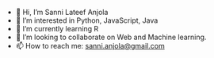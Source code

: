 - 👋 Hi, I’m Sanni Lateef Anjola
- 👀 I’m interested in Python, JavaScript, Java
- 🌱 I’m currently learning R
- 💞️ I’m looking to collaborate on Web and Machine learning.
- 📫 How to reach me: sanni.anjola@gmail.com

<!---
sanni-anjola/sanni-anjola is a ✨ special ✨ repository because its `README.md` (this file) appears on your GitHub profile.
You can click the Preview link to take a look at your changes.
--->
